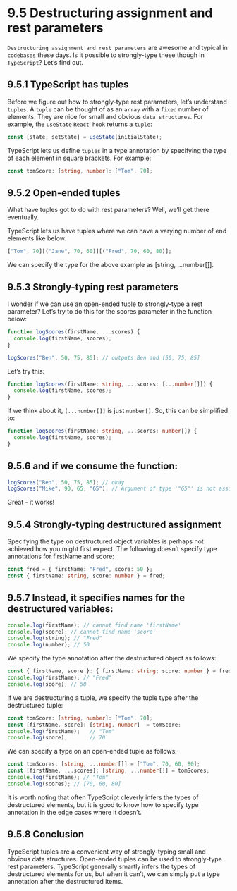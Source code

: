 # 9.5 Destructuring assignment and rest parameters

`Destructuring assignment and rest parameters` are awesome and typical in `codebases` these days. Is it possible to strongly-type these though in `TypeScript`? Let’s find out.

## 9.5.1 TypeScript has tuples

Before we figure out how to strongly-type rest parameters, let’s understand `tuples`. A `tuple` can be thought of as an `array` with a `fixed` number of elements. They are nice for small and obvious `data structures`. For example, the `useState` `React hook` returns a `tuple`:

```ts
const [state, setState] = useState(initialState);
```

TypeScript lets us define `tuples` in a type annotation by specifying the type of each element in square brackets. For example:

```ts
const tomScore: [string, number]: ["Tom", 70];
```

## 9.5.2 Open-ended tuples

What have tuples got to do with rest parameters? Well, we’ll get there eventually.

TypeScript lets us have tuples where we can have a varying number of end elements like below:

```ts
["Tom", 70][("Jane", 70, 60)][("Fred", 70, 60, 80)];
```

We can specify the type for the above example as [string, ...number[]].

## 9.5.3 Strongly-typing rest parameters

I wonder if we can use an open-ended tuple to strongly-type a rest parameter? Let’s try to do this for the scores parameter in the function below:

```ts
function logScores(firstName, ...scores) {
  console.log(firstName, scores);
}

logScores("Ben", 50, 75, 85); // outputs Ben and [50, 75, 85]
```

Let’s try this:

```ts
function logScores(firstName: string, ...scores: [...number[]]) {
  console.log(firstName, scores);
}
```

If we think about it, `[...number[]]` is just `number[]`. So, this can be simplified to:

```ts
function logScores(firstName: string, ...scores: number[]) {
  console.log(firstName, scores);
}
```

## 9.5.6 and if we consume the function:

```ts
logScores("Ben", 50, 75, 85); // okay
logScores("Mike", 90, 65, "65"); // Argument of type '"65"' is not assignable to parameter of type 'number'
```

Great - it works!

## 9.5.4 Strongly-typing destructured assignment

Specifying the type on destructured object variables is perhaps not achieved how you might first expect. The following doesn’t specify type annotations for firstName and score:

```ts
const fred = { firstName: "Fred", score: 50 };
const { firstName: string, score: number } = fred;
```

## 9.5.7 Instead, it specifies names for the destructured variables:

```ts
console.log(firstName); // cannot find name 'firstName'
console.log(score); // cannot find name 'score'
console.log(string); // "Fred"
console.log(number); // 50
```

We specify the type annotation after the destructured object as follows:

```ts
const { firstName, score }: { firstName: string; score: number } = fred;
console.log(firstName); // "Fred"
console.log(score); // 50
```

If we are destructuring a tuple, we specify the tuple type after the destructured tuple:

```ts
const tomScore: [string, number]: ["Tom", 70];
const [firstName, score]: [string, number]  = tomScore;
console.log(firstName);   // "Tom"
console.log(score);       // 70
```

We can specify a type on an open-ended tuple as follows:

```ts
const tomScores: [string, ...number[]] = ["Tom", 70, 60, 80];
const [firstName, ...scores]: [string, ...number[]] = tomScores;
console.log(firstName); // "Tom"
console.log(scores); // [70, 60, 80]
```

It is worth noting that often TypeScript cleverly infers the types of destructured elements, but it is good to know how to specify type annotation in the edge cases where it doesn’t.

## 9.5.8 Conclusion

TypeScript tuples are a convenient way of strongly-typing small and obvious data structures. Open-ended tuples can be used to strongly-type rest parameters. TypeScript generally smartly infers the types of destructured elements for us, but when it can’t, we can simply put a type annotation after the destructured items.
